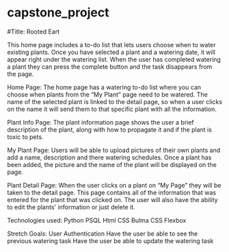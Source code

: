 # capstone_project

#Title: Rooted Eart 

This home page includes a to-do list that lets users choose when to water existing plants. Once you have selected a plant and a watering date,  it will appear right under the watering list. When the user has completed watering a plant they can press the complete button and the task disappears from the page.

Home Page: 
The home page has a watering to-do list where you can choose when plants from the “My Plant” page need to be watered. The name of the selected plant is linked to the detail page, so when a user clicks on the name it will send them to that specific plant with all the information.

Plant Info Page:
The plant information page shows the user a brief description of the plant,  along with how to propagate it and if the plant is toxic to pets. 

My Plant Page:
Users will be able to upload pictures of their own plants and add a name, description and there watering schedules. Once a plant has been added, the picture and the name of the plant will be displayed on the page. 

Plant Detail Page:
When the user clicks on a plant on “My Page” they will be taken to the detail page. This page contains all of the information that was entered for the plant that was clicked on. The user will also have the ability to edit the plants' information or just delete it. 


Technologies used:
Python
PSQL
Html
CSS Bulma
CSS Flexbox 

Stretch Goals:
User Authentication 
Have the user be able to see the previous watering task 
Have the user be able to update the watering task 
